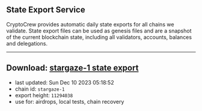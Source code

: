 ## State Export Service
CryptoCrew provides automatic daily state exports for all chains we validate. State export files can be used as genesis files and are a snapshot of the current blockchain state, including all validators, accounts, balances and delegations.

---
**Download: [stargaze-1 state export](https://dl.ccvalidators.com/SERVICE/stargaze/stargaze-1_export_11294038.json)**
---

- last updated: Sun Dec 10 2023 05:18:52
- chain id: `stargaze-1`
- export height: `11294038`
- use for: airdrops, local tests, chain recovery
